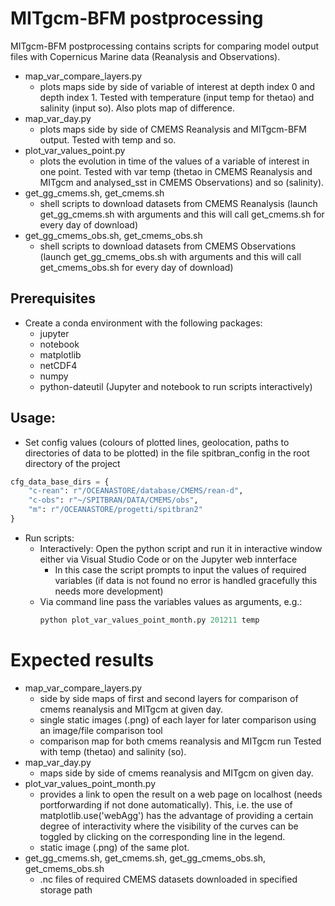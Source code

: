 # MITgcm-BFM postprocessing

MITgcm-BFM postprocessing contains scripts for comparing model output files with Copernicus Marine data (Reanalysis and Observations).
- map_var_compare_layers.py
    - plots maps side by side of variable of interest at depth index 0 and depth index 1. Tested with temperature (input temp for thetao) and salinity (input so). Also plots map of difference.
- map_var_day.py
    - plots maps side by side of CMEMS Reanalysis and MITgcm-BFM output. Tested with temp and so.
- plot_var_values_point.py 
    - plots the evolution in time of the values of a variable of interest in one point. Tested with var temp (thetao in CMEMS Reanalysis and MITgcm and analysed_sst in CMEMS Observations) and so (salinity).
- get_gg_cmems.sh, get_cmems.sh
    - shell scripts to download datasets from CMEMS Reanalysis (launch get_gg_cmems.sh with arguments and this will call get_cmems.sh for every day of download)
- get_gg_cmems_obs.sh, get_cmems_obs.sh
    - shell scripts to download datasets from CMEMS Observations (launch get_gg_cmems_obs.sh with arguments and this will call get_cmems_obs.sh for every day of download)

## Prerequisites
- Create a conda environment with the following packages:
    - jupyter
    - notebook
    - matplotlib
    - netCDF4
    - numpy
    - python-dateutil
    (Jupyter and notebook to run scripts interactively)

## Usage:
- Set config values (colours of plotted lines, geolocation, paths to directories of data to be plotted) in the file spitbran_config in the root directory of the project

```python
cfg_data_base_dirs = {
    "c-rean": r"/OCEANASTORE/database/CMEMS/rean-d",
    "c-obs": r"~/SPITBRAN/DATA/CMEMS/obs",
    "m": r"/OCEANASTORE/progetti/spitbran2"
}
```
- Run scripts:
    - Interactively: Open the python script and run it in interactive window either via Visual Studio Code or on the Jupyter web innterface
        - In this case the script prompts to input the values of required variables (if data is not found no error is handled gracefully this needs more development)
    - Via command line pass the variables values as arguments, e.g.: 
        ```python
        python plot_var_values_point_month.py 201211 temp
        ```

# Expected results
- map_var_compare_layers.py 
    - side by side maps of first and second layers for comparison of cmems reanalysis and MITgcm at given day. 
    - single static images (.png) of each layer for later comparison using an image/file comparison tool
    - comparison map for both cmems reanalysis and MITgcm run
    Tested with temp (thetao) and salinity (so).
- map_var_day.py 
    - maps side by side of cmems reanalysis and MITgcm on given day.
- plot_var_values_point_month.py 
    - provides a link to open the result on a web page on localhost (needs portforwarding if not done automatically). This, i.e. the use of matplotlib.use('webAgg') has the advantage of providing a certain degree of interactivity where the visibility of the curves can be toggled by clicking on the corresponding line in the legend.
    - static image (.png) of the same plot.
- get_gg_cmems.sh, get_cmems.sh, get_gg_cmems_obs.sh, get_cmems_obs.sh
    - .nc files of required CMEMS datasets downloaded in specified storage path
